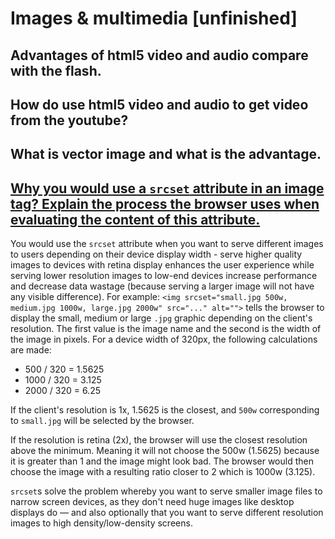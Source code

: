 # Images & multimedia \[unfinished\]

## Advantages of html5 video and audio compare with the flash.

## How do use html5 video and audio to get video from the youtube?

## What is vector image and what is the advantage.

## [Why you would use a `srcset` attribute in an image tag? Explain the process the browser uses when evaluating the content of this attribute.](https://github.com/Dante-Vonarmia/front-end-interview-handbook/blob/master/contents/en/html-questions.md#why-you-would-use-a-srcset-attribute-in-an-image-tag-explain-the-process-the-browser-uses-when-evaluating-the-content-of-this-attribute)

You would use the `srcset` attribute when you want to serve different images to users depending on their device display width - serve higher quality images to devices with retina display enhances the user experience while serving lower resolution images to low-end devices increase performance and decrease data wastage \(because serving a larger image will not have any visible difference\). For example: `<img srcset="small.jpg 500w, medium.jpg 1000w, large.jpg 2000w" src="..." alt="">` tells the browser to display the small, medium or large `.jpg` graphic depending on the client's resolution. The first value is the image name and the second is the width of the image in pixels. For a device width of 320px, the following calculations are made:

* 500 / 320 = 1.5625
* 1000 / 320 = 3.125
* 2000 / 320 = 6.25

If the client's resolution is 1x, 1.5625 is the closest, and `500w` corresponding to `small.jpg` will be selected by the browser.

If the resolution is retina \(2x\), the browser will use the closest resolution above the minimum. Meaning it will not choose the 500w \(1.5625\) because it is greater than 1 and the image might look bad. The browser would then choose the image with a resulting ratio closer to 2 which is 1000w \(3.125\).

`srcset`s solve the problem whereby you want to serve smaller image files to narrow screen devices, as they don't need huge images like desktop displays do — and also optionally that you want to serve different resolution images to high density/low-density screens.

